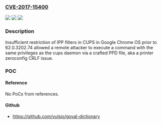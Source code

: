 ### [CVE-2017-15400](https://cve.mitre.org/cgi-bin/cvename.cgi?name=CVE-2017-15400)
![](https://img.shields.io/static/v1?label=Product&message=Google%20Chrome%20OS%20prior%20to%2062.0.3202.74&color=blue)
![](https://img.shields.io/static/v1?label=Version&message=Google%20Chrome%20OS%20prior%20to%2062.0.3202.74%20&color=brightgreen)
![](https://img.shields.io/static/v1?label=Vulnerability&message=Script%20injection&color=brightgreen)

### Description

Insufficient restriction of IPP filters in CUPS in Google Chrome OS prior to 62.0.3202.74 allowed a remote attacker to execute a command with the same privileges as the cups daemon via a crafted PPD file, aka a printer zeroconfig CRLF issue.

### POC

#### Reference
No PoCs from references.

#### Github
- https://github.com/vulsio/goval-dictionary

